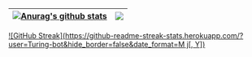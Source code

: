 | <a href="https://github.com/anuraghazra/github-readme-stats"><img align="center" src="https://github-readme-stats.vercel.app/api?username=Turing-bot&show_icons=true&include_all_commits=true&theme=buefy&hide_border=true" alt="Anurag's github stats" /></a> | <a href="https://github.com/anuraghazra/github-readme-stats"><img align="center" src="https://github-readme-stats.vercel.app/api/top-langs/?username=Turing-bot&layout=compact&theme=buefy&hide_border=true" /></a> |
| ------------- | ------------- |
[![GitHub Streak](https://github-readme-streak-stats.herokuapp.com/?user=Turing-bot&hide_border=false&date_format=M j[, Y])](https://git.io/streak-stats)

